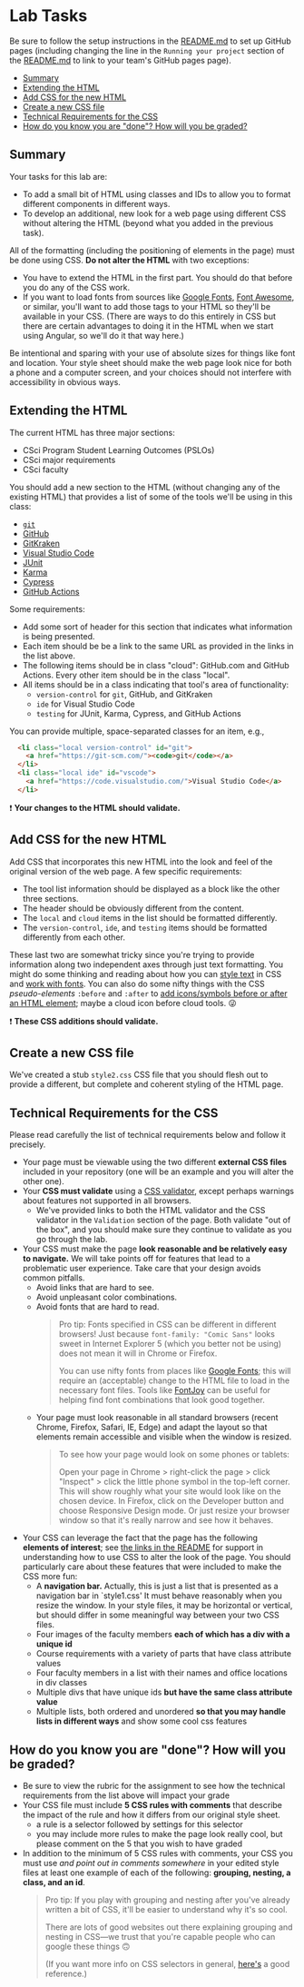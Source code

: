 # Lab Tasks <!-- omit in toc -->

Be sure to follow the setup instructions in the [README.md](README.md) to set up
GitHub pages (including changing the line in the `Running your project` section of
the [README.md](README.md) to link to your team's GitHub pages page).

- [Summary](#summary)
- [Extending the HTML](#extending-the-html)
- [Add CSS for the new HTML](#add-css-for-the-new-html)
- [Create a new CSS file](#create-a-new-css-file)
- [Technical Requirements for the CSS](#technical-requirements-for-the-css)
- [How do you know you are "done"? How will you be graded?](#how-do-you-know-you-are-done-how-will-you-be-graded)

## Summary

Your tasks for this lab are:

- To add a small bit of HTML using classes and IDs to allow you to format
  different components in different ways.
- To develop an additional, new look for a web page using different CSS without altering
  the HTML (beyond what you added in the previous task).

All of the formatting (including the positioning of elements in the page) must
  be done using CSS. **Do not alter the HTML** with two exceptions:

- You have to extend the HTML in the first part. You should do that before you do
  any of the CSS work.
- If you want to load fonts from sources like [Google Fonts](https://fonts.google.com/),
  [Font Awesome](https://fontawesome.com/), or similar,
  you'll want to add those tags to your HTML so
  they'll be available in your CSS. (There are ways to do this entirely in CSS
  but there are certain advantages to doing it in the HTML when we start using Angular, so we'll do it that way here.)

Be intentional and sparing with your use of absolute sizes for things like font and
location. Your style sheet should make the web page look nice for both a phone and
a computer screen, and your choices should not interfere with accessibility in
obvious ways.

## Extending the HTML

The current HTML has three major sections:

- CSci Program Student Learning Outcomes (PSLOs)
- CSci major requirements
- CSci faculty

You should add a new section to the HTML (without changing any of the existing HTML)
that provides a list of some of the tools we'll be using in this class:

- [`git`](https://git-scm.com/)
- [GitHub](https://github.com/)
- [GitKraken](https://www.gitkraken.com/git-client)
- [Visual Studio Code](https://code.visualstudio.com/)
- [JUnit](https://junit.org/)
- [Karma](https://karma-runner.github.io/latest/index.html)
- [Cypress](https://www.cypress.io/)
- [GitHub Actions](https://github.com/features/actions)

Some requirements:

- Add some sort of header for this section that indicates what information is
  being presented.
- Each item should be be a link to the same URL as provided in the links in the
  list above.
- The following items should be in class "cloud": GitHub.com and GitHub Actions.
  Every other item should be in the class "local".
- All items should be in a class indicating that tool's area of functionality:
  - `version-control` for `git`, GitHub, and GitKraken
  - `ide` for Visual Studio Code
  - `testing` for JUnit, Karma, Cypress, and GitHub Actions

You can provide multiple, space-separated classes for an item, e.g.,

```html
  <li class="local version-control" id="git">
    <a href="https://git-scm.com/"><code>git</code></a>
  </li>
  <li class="local ide" id="vscode">
    <a href="https://code.visualstudio.com/">Visual Studio Code</a>
  </li>
```

:exclamation: **Your changes to the HTML should validate.**

## Add CSS for the new HTML

Add CSS that incorporates this new HTML into the look and feel of the original
version of the web page. A few specific requirements:

- The tool list information should be displayed as a block like the other three sections.
- The header should be obviously different from the content.
- The `local` and `cloud` items in the list should be formatted differently.
- The `version-control`, `ide`, and `testing` items should be formatted differently
  from each other.

These last two are somewhat tricky since you're trying to provide information along
two independent axes through just text formatting. You might do some thinking and
reading about how you can [style text](https://www.w3schools.com/css/css_text.asp)
in CSS and [work with fonts](https://www.w3schools.com/css/css_font.asp). You can
also do some nifty things with the CSS _pseudo-elements_ `:before` and `:after` to
[add icons/symbols before or after an HTML element](https://fontawesome.com/v5.15/how-to-use/on-the-web/advanced/css-pseudo-elements);
maybe a cloud icon before cloud tools. :stuck_out_tongue_winking_eye:

:exclamation: **These CSS additions should validate.**

## Create a new CSS file

We've created a stub `style2.css` CSS file that you should flesh out to provide a
different, but complete and coherent styling of the HTML page.

## Technical Requirements for the CSS

Please read carefully the list of technical requirements below and follow it precisely.

- Your page must be viewable using the two different **external CSS files** included
  in your repository (one will be an example and you will alter the other one).
- Your **CSS must validate** using a [CSS validator](https://jigsaw.w3.org/css-validator/),
  except perhaps warnings about features not supported in all browsers.
  - We've provided links to both the HTML validator and the CSS validator in the
    `Validation` section of the page. Both validate "out of the box", and you should
    make sure they continue to validate as you go through the lab.
- Your CSS must make the page **look reasonable and be relatively easy to navigate.**
  We will take points off for features that lead to a problematic user experience. Take
  care that your design avoids common pitfalls.
  - Avoid links that are hard to see.
  - Avoid unpleasant color combinations.
  - Avoid fonts that are hard to read.
    > Pro tip: Fonts specified in CSS can be different in different browsers! Just
    > because `font-family: "Comic Sans"` looks sweet in Internet Explorer 5 (which you
    > better not be using) does not mean it will in Chrome or Firefox.
    >
    > You can use nifty fonts from places like
    > [Google Fonts](https://fonts.google.com); this will require
    > an (acceptable) change to the HTML file to load in the necessary
    > font files. Tools like [FontJoy](http://fontjoy.com) can be useful for
    > helping find font combinations that look good together.
  - Your page must look reasonable in all standard browsers (recent Chrome, Firefox,
    Safari, IE, Edge) and adapt the layout so that elements remain accessible and visible when the window is resized.
    > To see how your page would look on some phones or tablets:
    >
    > Open your page in Chrome > right-click the page > click "Inspect" > click
    > the little phone symbol in the top-left corner. This will show roughly what your
    > site would look like on the chosen device. In Firefox, click on the Developer
    > button and choose Responsive Design mode. Or just resize your browser
    > window so that it's really narrow and see how it behaves.
- Your CSS can leverage the fact that the page has the following
  **elements of interest**; see [the links in the README](./README.md) for support
  in understanding how to use CSS to alter the look of the page. You should
  particularly care about these features that were included to make the CSS more fun:
  - A **navigation bar.** Actually, this is just a list that is presented as a
    navigation bar in `style1.css' It must behave reasonably when you resize the window.
    In your style files, it may be horizontal or vertical, but should differ
    in some meaningful way between your two CSS files.
  - Four images of the faculty members **each of which has a div with a unique id**
  - Course requirements with a variety of parts that have class attribute values
  - Four faculty members in a list with their names and office locations in div classes
  - Multiple divs that have unique ids **but have the same class attribute value**
  - Multiple lists, both ordered and unordered **so that you may handle lists
    in different ways** and show some cool css features

## How do you know you are "done"? How will you be graded?

- Be sure to view the rubric for the assignment to see how the technical requirements
  from the list above will impact your grade
- Your CSS file must include **5 CSS rules with comments** that describe
  the impact of the rule and how it differs from our original style sheet.
  - a rule is a selector followed by settings for this selector
  - you may include more rules to make the page look really cool, but please comment
    on the 5 that you wish to have graded
- In addition to the minimum of 5 CSS rules with comments,
  your CSS you must use _and point out in comments somewhere_ in your edited style
  files at least one example of each of the following: **grouping, nesting, a class, and an id**.
    > Pro tip: If you play with grouping and nesting after you've already written a bit of CSS, it'll be easier to understand why it's so cool.
    >
    > There are lots of good websites out there explaining grouping and nesting in CSS&mdash;we trust that you're capable people who can google these things 🙃
    >
    > (If you want more info on CSS selectors in general, [here's](http://www.w3schools.com/cssref/css_selectors.asp) a good reference.)
